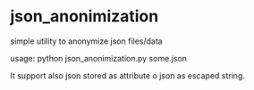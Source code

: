 # json_anonimization
simple utility to anonymize json files/data

usage: 
python json_anonimization.py some.json


It support also json stored as attribute o json as escaped string.
